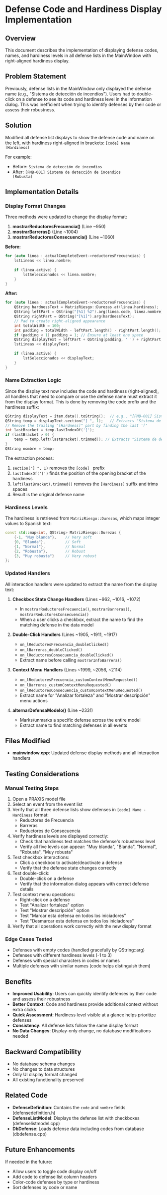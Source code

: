 # Defense Code and Hardiness Display Implementation

## Overview
This document describes the implementation of displaying defense codes, names, and hardiness levels in all defense lists in the MainWindow with right-aligned hardiness display.

## Problem Statement
Previously, defense lists in the MainWindow only displayed the defense name (e.g., "Sistema de detección de incendios"). Users had to double-click on a defense to see its code and hardiness level in the information dialog. This was inefficient when trying to identify defenses by their code or assess their robustness.

## Solution
Modified all defense list displays to show the defense code and name on the left, with hardiness right-aligned in brackets: `[code] Name       [Hardiness]`

For example:
- Before: `Sistema de detección de incendios`
- After: `[FMB-001] Sistema de detección de incendios                              [Robusta]`

## Implementation Details

### Display Format Changes

Three methods were updated to change the display format:

1. **mostrarReductoresFrecuencia()** (Line ~950)
2. **mostrarBarreras()** (Line ~1004)
3. **mostrarReductoresConsecuencia()** (Line ~1060)

**Before:**
```cpp
for (auto linea : actualCompleteEvent->reductoresFrecuencias) {
    lstLineas << linea.nombre;
    
    if (linea.active) {
        lstSeleccionados << linea.nombre;
    }
}
```

**After:**
```cpp
for (auto linea : actualCompleteEvent->reductoresFrecuencias) {
    QString hardnessText = MatrizRiesgo::Durezas.at(linea.hardiness);
    QString leftPart = QString("[%1] %2").arg(linea.code, linea.nombre);
    QString rightPart = QString("[%1]").arg(hardnessText);
    // Pad to create right-aligned appearance
    int totalWidth = 100;
    int padding = totalWidth - leftPart.length() - rightPart.length();
    if (padding < 1) padding = 1; // Ensure at least one space
    QString displayText = leftPart + QString(padding, ' ') + rightPart;
    lstLineas << displayText;
    
    if (linea.active) {
        lstSeleccionados << displayText;
    }
}
```

### Name Extraction Logic

Since the display text now includes the code and hardiness (right-aligned), all handlers that need to compare or use the defense name must extract it from the display format. This is done by removing the code prefix and the hardiness suffix:

```cpp
QString displayText = item.data().toString();  // e.g., "[FMB-001] Sistema de detección       [Robusta]"
QString temp = displayText.section("] ", 1);   // Extracts "Sistema de detección       [Robusta]"
// Remove the trailing "[Hardness]" part by finding the last '['
int lastBracket = temp.lastIndexOf('[');
if (lastBracket > 0) {
    temp = temp.left(lastBracket).trimmed(); // Extracts "Sistema de detección"
}
QString nombre = temp;
```

The extraction process:
1. `section("] ", 1)` removes the `[code] ` prefix
2. `lastIndexOf('[')` finds the position of the opening bracket of the hardiness
3. `left(lastBracket).trimmed()` removes the `[Hardiness]` suffix and trims spaces
4. Result is the original defense name

### Hardiness Levels

The hardiness is retrieved from `MatrizRiesgo::Durezas`, which maps integer values to Spanish text:

```cpp
const std::map<int, QString> MatrizRiesgo::Durezas {
    {-1, "Muy blanda"},    // Very soft
    {0, "Blanda"},         // Soft
    {1, "Normal"},         // Normal
    {2, "Robusta"},        // Robust
    {3, "Muy robusta"}     // Very robust
};
```

### Updated Handlers

All interaction handlers were updated to extract the name from the display text:

1. **Checkbox State Change Handlers** (Lines ~962, ~1016, ~1072)
   - In `mostrarReductoresFrecuencia()`, `mostrarBarreras()`, `mostrarReductoresConsecuencia()`
   - When a user clicks a checkbox, extract the name to find the matching defense in the data model

2. **Double-Click Handlers** (Lines ~1905, ~1911, ~1917)
   - `on_lReductoresFrecuencia_doubleClicked()`
   - `on_lBarreras_doubleClicked()`
   - `on_lReductoresConsecuencia_doubleClicked()`
   - Extract name before calling `mostrarInfoBarrera()`

3. **Context Menu Handlers** (Lines ~1999, ~2056, ~2114)
   - `on_lReductoresFrecuencia_customContextMenuRequested()`
   - `on_lBarreras_customContextMenuRequested()`
   - `on_lReductoresConsecuencia_customContextMenuRequested()`
   - Extract name for "Analizar fortaleza" and "Mostrar descripción" menu actions

4. **alternarDefensaModelo()** (Line ~2331)
   - Marks/unmarks a specific defense across the entire model
   - Extract name to find matching defenses in all events

## Files Modified
- **mainwindow.cpp**: Updated defense display methods and all interaction handlers

## Testing Considerations

### Manual Testing Steps
1. Open a PRAXIS model file
2. Select an event from the event list
3. Verify that all three defense lists show defenses in `[code] Name - Hardiness` format:
   - Reductores de Frecuencia
   - Barreras
   - Reductores de Consecuencia
4. Verify hardiness levels are displayed correctly:
   - Check that hardiness text matches the defense's robustness level
   - Verify all five levels can appear: "Muy blanda", "Blanda", "Normal", "Robusta", "Muy robusta"
5. Test checkbox interactions:
   - Click a checkbox to activate/deactivate a defense
   - Verify that the defense state changes correctly
6. Test double-click:
   - Double-click on a defense
   - Verify that the information dialog appears with correct defense details
7. Test context menu operations:
   - Right-click on a defense
   - Test "Analizar fortaleza" option
   - Test "Mostrar descripción" option
   - Test "Marcar esta defensa en todos los iniciadores"
   - Test "Desmarcar esta defensa en todos los iniciadores"
8. Verify that all operations work correctly with the new display format

### Edge Cases Tested
- Defenses with empty codes (handled gracefully by QString::arg)
- Defenses with different hardiness levels (-1 to 3)
- Defenses with special characters in codes or names
- Multiple defenses with similar names (code helps distinguish them)

## Benefits
- **Improved Usability**: Users can quickly identify defenses by their code and assess their robustness
- **Better Context**: Code and hardiness provide additional context without extra clicks
- **Quick Assessment**: Hardiness level visible at a glance helps prioritize defenses
- **Consistency**: All defense lists follow the same display format
- **No Data Changes**: Display-only change, no database modifications needed

## Backward Compatibility
- No database schema changes
- No changes to data structures
- Only UI display format changed
- All existing functionality preserved

## Related Code
- **DefenseDefinition**: Contains the `code` and `nombre` fields (defensedefinition.h)
- **DefenseListModel**: Displays the defense list with checkboxes (defenselistmodel.cpp)
- **DbDefense**: Loads defense data including codes from database (dbdefense.cpp)

## Future Enhancements
If needed in the future:
- Allow users to toggle code display on/off
- Add code to defense list column headers
- Color-code defenses by type or hardiness
- Sort defenses by code or name
